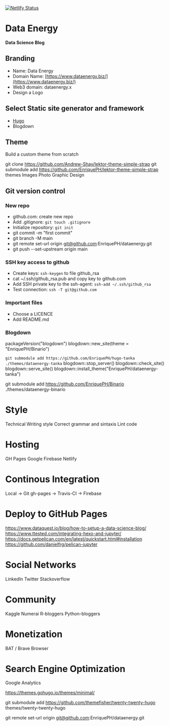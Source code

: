 [![Netlify Status](https://api.netlify.com/api/v1/badges/d638f799-bbf7-4905-99e0-7696e734c879/deploy-status)](https://app.netlify.com/sites/blissful-brahmagupta-f99171/deploys)

# Data Energy
**Data Science Blog**


## Branding

 * Name: Data Energy
 * Domain Name:  [https://www.dataenergy.biz/](https://www.dataenergy.biz/)
 * Web3 domain:  dataenergy.x
 * Design a Logo


## Select Static site generator and framework

 * [Hugo](https://gohugo.io/)
 * Blogdown


## Theme

Build a custom theme from scratch 

git clone https://github.com/Andrew-Shay/lektor-theme-simple-strap
git submodule add https://github.com/EnriquePH/lektor-theme-simple-strap themes
Images
Photo
Graphic Design

## Git version control

### New repo

 * github.com: create new repo
 * Add .gitignore: `git touch .gitignore`
 * Initialize repository:  `git init`
 * git commit -m "first commit"
 * git branch -M main
 * git remote set-url origin git@github.com:EnriquePH/dataenergy.git
 * git push --set-upstream origin main
 
### SSH key access to github

 * Create keys: `ssh-keygen` to  file github_rsa
 * cat ~/.ssh/github_rsa.pub and copy key to github.com
 * Add SSH private key to the ssh-agent: `ssh-add ~/.ssh/github_rsa`
 * Test connection: `ssh -T git@github.com`


### Important files

* Choose a LICENCE
* Add README.md

### Blogdown

packageVersion("blogdown")
blogdown::new_site(theme = "EnriquePH/Binario")

`git submodule add https://github.com/EnriquePH/hugo-tanka ./themes/dataenergy-tanka`
blogdown::stop_server()
blogdown::check_site()
blogdown::serve_site()
blogdown::install_theme("EnriquePH/dataenergy-tanka")

git submodule add https://github.com/EnriquePH/Binario ./themes/dataenergy-binario

# Style
Technical Writing style
Correct grammar and sintaxis
Lint code



# Hosting
GH Pages
Google Firebase
Netlify

# Continous Integration
Local -> Git gh-pages -> Travis-CI -> Firebase

# Deploy to GitHub Pages

https://www.dataquest.io/blog/how-to-setup-a-data-science-blog/
https://www.ttested.com/integrating-hexo-and-jupyter/
https://docs.getpelican.com/en/latest/quickstart.html#installation
https://github.com/danielfrg/pelican-jupyter

# Social Networks
LinkedIn
Twitter
Stackoverflow

# Community
Kaggle
Numerai
R-bloggers
Python-bloggers

# Monetization
BAT / Brave Browser

# Search Engine Optimization
Google Analytics

https://themes.gohugo.io/themes/minimal/

git submodule add https://github.com/themefisher/twenty-twenty-hugo themes/twenty-twenty-hugo


git remote set-url origin git@github.com:EnriquePH/dataenergy.git


